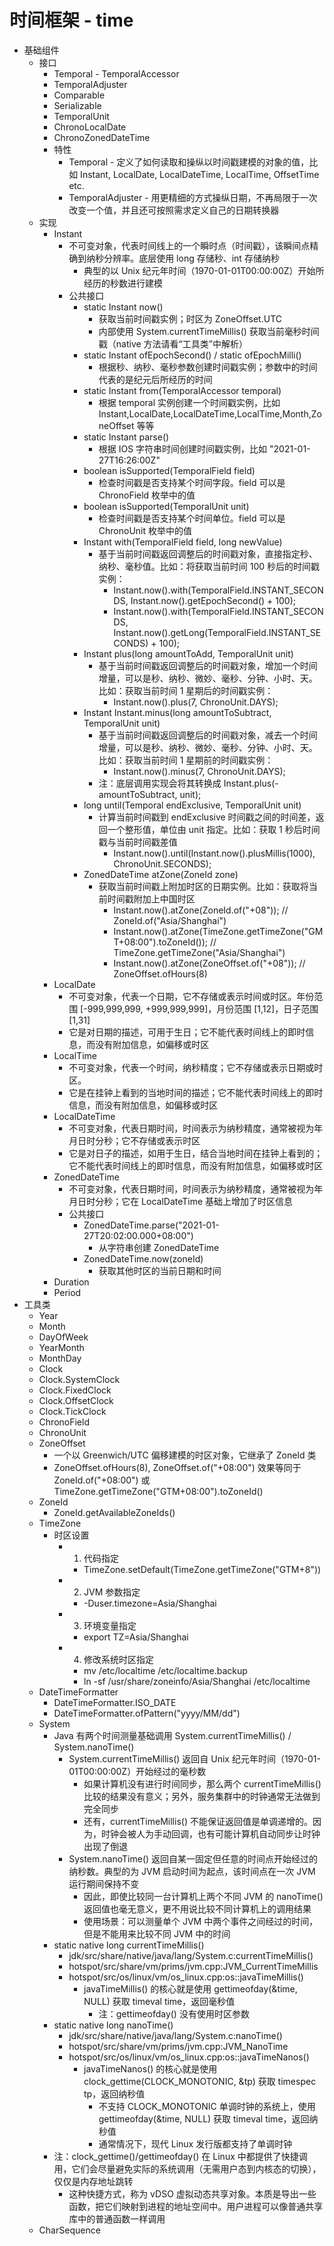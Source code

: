 # 时间框架 - time
* 基础组件
	* 接口
		* Temporal - TemporalAccessor
		* TemporalAdjuster
		* Comparable<Instant>
		* Serializable
		* TemporalUnit
		* ChronoLocalDate
		* ChronoZonedDateTime
		* 特性
			* Temporal - 定义了如何读取和操纵以时间戳建模的对象的值，比如 Instant, LocalDate, LocalDateTime, LocalTime, OffsetTime etc.
			* TemporalAdjuster - 用更精细的方式操纵日期，不再局限于一次改变一个值，并且还可按照需求定义自己的日期转换器
	* 实现
		* Instant
			* 不可变对象，代表时间线上的一个瞬时点（时间戳），该瞬间点精确到纳秒分辨率。底层使用 long 存储秒、int 存储纳秒
				* 典型的以 Unix 纪元年时间（1970-01-01T00:00:00Z）开始所经历的秒数进行建模
			* 公共接口
				* static Instant now()
					* 获取当前时间戳实例；时区为 ZoneOffset.UTC
					* 内部使用 System.currentTimeMillis() 获取当前毫秒时间戳（native 方法请看“工具类”中解析）
				* static Instant ofEpochSecond() / static ofEpochMilli()
					* 根据秒、纳秒、毫秒参数创建时间戳实例；参数中的时间代表的是纪元后所经历的时间
				* static Instant from(TemporalAccessor temporal)
					* 根据 temporal 实例创建一个时间戳实例，比如 Instant,LocalDate,LocalDateTime,LocalTime,Month,ZoneOffset 等等
				* static Instant parse() 
					* 根据 IOS 字符串时间创建时间戳实例，比如 "2021-01-27T16:26:00Z"
				* boolean isSupported(TemporalField field)
					* 检查时间戳是否支持某个时间字段。field 可以是 ChronoField 枚举中的值
				* boolean isSupported(TemporalUnit unit)
					* 检查时间戳是否支持某个时间单位。field 可以是 ChronoUnit 枚举中的值
				* Instant with(TemporalField field, long newValue)
					* 基于当前时间戳返回调整后的时间戳对象，直接指定秒、纳秒、毫秒值。比如：将获取当前时间 100 秒后的时间戳实例：
						* Instant.now().with(TemporalField.INSTANT_SECONDS, Instant.now().getEpochSecond() + 100);
						* Instant.now().with(TemporalField.INSTANT_SECONDS, Instant.now().getLong(TemporalField.INSTANT_SECONDS) + 100);
				* Instant plus(long amountToAdd, TemporalUnit unit)
					* 基于当前时间戳返回调整后的时间戳对象，增加一个时间增量，可以是秒、纳秒、微妙、毫秒、分钟、小时、天。比如：获取当前时间 1 星期后的时间戳实例：
						* Instant.now().plus(7, ChronoUnit.DAYS);
				* Instant Instant.minus(long amountToSubtract, TemporalUnit unit)
					* 基于当前时间戳返回调整后的时间戳对象，减去一个时间增量，可以是秒、纳秒、微妙、毫秒、分钟、小时、天。比如：获取当前时间 1 星期前的时间戳实例：
						* Instant.now().minus(7, ChronoUnit.DAYS);
					* 注：底层调用实现会将其转换成 Instant.plus(-amountToSubtract, unit);
				* long until(Temporal endExclusive, TemporalUnit unit)
					* 计算当前时间戳到 endExclusive 时间戳之间的时间差，返回一个整形值，单位由 unit 指定。比如：获取 1 秒后时间戳与当前时间戳差值
						* Instant.now().until(Instant.now().plusMillis(1000), ChronoUnit.SECONDS);
				* ZonedDateTime atZone(ZoneId zone)
					* 获取当前时间戳上附加时区的日期实例。比如：获取将当前时间戳附加上中国时区
						* Instant.now().atZone(ZoneId.of("+08"));	// ZoneId.of("Asia/Shanghai")
						* Instant.now().atZone(TimeZone.getTimeZone("GMT+08:00").toZoneId());	// TimeZone.getTimeZone("Asia/Shanghai")
						* Instant.now().atZone(ZoneOffset.of("+08"));	// ZoneOffset.ofHours(8)
		* LocalDate
			* 不可变对象，代表一个日期，它不存储或表示时间或时区。年份范围 [-999,999,999, +999,999,999]，月份范围 [1,12]，日子范围 [1,31]
			* 它是对日期的描述，可用于生日；它不能代表时间线上的即时信息，而没有附加信息，如偏移或时区
		* LocalTime
			* 不可变对象，代表一个时间，纳秒精度；它不存储或表示日期或时区。
			* 它是在挂钟上看到的当地时间的描述；它不能代表时间线上的即时信息，而没有附加信息，如偏移或时区
		* LocalDateTime
			* 不可变对象，代表日期时间，时间表示为纳秒精度，通常被视为年月日时分秒；它不存储或表示时区
			* 它是对日子的描述，如用于生日，结合当地时间在挂钟上看到的；它不能代表时间线上的即时信息，而没有附加信息，如偏移或时区
		* ZonedDateTime
			* 不可变对象，代表日期时间，时间表示为纳秒精度，通常被视为年月日时分秒；它在 LocalDateTime 基础上增加了时区信息
			* 公共接口
				* ZonedDateTime.parse("2021-01-27T20:02:00.000+08:00")
					* 从字符串创建 ZonedDateTime
				* ZonedDateTime.now(zoneId)
					* 获取其他时区的当前日期和时间
		* Duration
		* Period
* 工具类
	* Year
	* Month
	* DayOfWeek
	* YearMonth
	* MonthDay
	* Clock
	* Clock.SystemClock
	* Clock.FixedClock
	* Clock.OffsetClock
	* Clock.TickClock
	* ChronoField
	* ChronoUnit
	* ZoneOffset
		* 一个以 Greenwich/UTC 偏移建模的时区对象，它继承了 ZoneId 类
		* ZoneOffset.ofHours(8), ZoneOffset.of("+08:00") 效果等同于 ZoneId.of("+08:00") 或 TimeZone.getTimeZone("GTM+08:00").toZoneId()
	* ZoneId
		* ZoneId.getAvailableZoneIds()
	* TimeZone
		* 时区设置
			* 1. 代码指定
				* TimeZone.setDefault(TimeZone.getTimeZone("GTM+8"))
			* 2. JVM 参数指定
				* -Duser.timezone=Asia/Shanghai
			* 3. 环境变量指定
				* export TZ=Asia/Shanghai
			* 4. 修改系统时区指定
				* mv /etc/localtime /etc/localtime.backup
				* ln -sf /usr/share/zoneinfo/Asia/Shanghai /etc/localtime
	* DateTimeFormatter
		* DateTimeFormatter.ISO_DATE
		* DateTimeFormatter.ofPattern("yyyy/MM/dd")
	* System
		* Java 有两个时间测量基础调用 System.currentTimeMillis() / System.nanoTime()
			* System.currentTimeMillis() 返回自 Unix 纪元年时间（1970-01-01T00:00:00Z）开始经过的毫秒数
				* 如果计算机没有进行时间同步，那么两个 currentTimeMillis() 比较的结果没有意义；另外，服务集群中的时钟通常无法做到完全同步
				* 还有，currentTimeMillis() 不能保证返回值是单调递增的。因为，时钟会被人为手动回调，也有可能计算机自动同步让时钟出现了倒退
			* System.nanoTime() 返回自某一固定但任意的时间点开始经过的纳秒数。典型的为 JVM 启动时间为起点，该时间点在一次 JVM 运行期间保持不变
				* 因此，即使比较同一台计算机上两个不同 JVM 的 nanoTime() 返回值也毫无意义，更不用说比较不同计算机上的调用结果
				* 使用场景：可以测量单个 JVM 中两个事件之间经过的时间，但是不能用来比较不同 JVM 中的时间
		* static native long currentTimeMillis()
			* jdk/src/share/native/java/lang/System.c:currentTimeMillis()
			* hotspot/src/share/vm/prims/jvm.cpp:JVM_CurrentTimeMillis
			* hotspot/src/os/linux/vm/os_linux.cpp:os::javaTimeMillis()
				* javaTimeMillis() 的核心就是使用 gettimeofday(&time, NULL) 获取 timeval time，返回毫秒值
					* 注：gettimeofday() 没有使用时区参数
		* static native long nanoTime()
			* jdk/src/share/native/java/lang/System.c:nanoTime()
			* hotspot/src/share/vm/prims/jvm.cpp:JVM_NanoTime
			* hotspot/src/os/linux/vm/os_linux.cpp:os::javaTimeNanos()
				* javaTimeNanos() 的核心就是使用 clock_gettime(CLOCK_MONOTONIC, &tp) 获取 timespec tp，返回纳秒值
					* 不支持 CLOCK_MONOTONIC 单调时钟的系统上，使用 gettimeofday(&time, NULL) 获取 timeval time，返回纳秒值
					* 通常情况下，现代 Linux 发行版都支持了单调时钟
		* 注：clock_gettime()/gettimeofday() 在 Linux 中都提供了快捷调用，它们会尽量避免实际的系统调用（无需用户态到内核态的切换），仅仅是内存地址跳转
			* 这种快捷方式，称为 vDSO 虚拟动态共享对象。本质是导出一些函数，把它们映射到进程的地址空间中。用户进程可以像普通共享库中的普通函数一样调用
	* CharSequence
